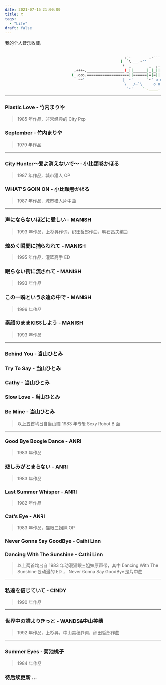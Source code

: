 ```yaml
---
date: 2021-07-15 21:00:00
title: ♬
tags:
  - "Life"
draft: false
---
```


我的个人音乐收藏。

<!--more-->

``` bash

                                                      ,-.        _.---._
                                                    |  `\.__.-''       `.
                                                     \  _        _  ,.   \
                               ,+++=._________________)_||______|_|_||    |
                              (_.ooo.===================||======|=|=||    |
                                 ~~'                 |  ~'      `~' o o  /
                                                      \   /~`\     o o  /
                                                       `~'    `-.____.-' 

```

---

### Plastic Love - 竹内まりや

> 1985 年作品，非常经典的 City Pop

### September - 竹内まりや

> 1979 年作品

---

### City Hunter～爱よ消えないで～ - 小比類巻かほる

> 1987 年作品，城市猎人 OP

### WHAT'S GOIN'ON - 小比類巻かほる

> 1987 年作品，城市猎人片中曲

---

### 声にならないほどに愛しい - MANISH

> 1993 年作品，上杉昇作词，织田哲郎作曲，明石昌夫编曲

### 煌めく瞬間に捕らわれて - MANISH

> 1995 年作品，灌篮高手 ED 

### 眠らない街に流されて - MANISH

> 1993 年作品

### この一瞬という永遠の中で - MANISH

> 1996 年作品

### 素顔のままKISSしよう - MANISH 

> 1993 年作品

---
 
### Behind You - 当山ひとみ

### Try To Say - 当山ひとみ

### Cathy - 当山ひとみ

### Slow Love - 当山ひとみ

### Be Mine - 当山ひとみ

> 以上五首均出自当山瞳 1983 年专辑 Sexy Robot B 面    

---

### Good Bye Boogie Dance - ANRI

> 1983 年作品

### 悲しみがとまらない - ANRI

> 1983 年作品

### Last Summer Whisper - ANRI

> 1982 年作品

### Cat’s Eye - ANRI

> 1983 年作品，猫眼三姐妹 OP 

### Never Gonna Say GoodBye - Cathi Linn

### Dancing With The Sunshine - Cathi Linn

> 以上两首均出自 1983 年动漫猫眼三姐妹原声带，其中 Dancing With The Sunshine 是动漫的 ED ， Never Gonna Say GoodBye 是片中曲

---

### 私達を信じていて - CINDY

> 1990 年作品

---

### 世界中の誰よりきっと - WANDS&中山美穗

> 1992 年作品，上杉昇，中山美穗作词，织田哲郎作曲

---

### Summer Eyes - 菊池桃子

> 1984 年作品

### 待后续更新 ...

